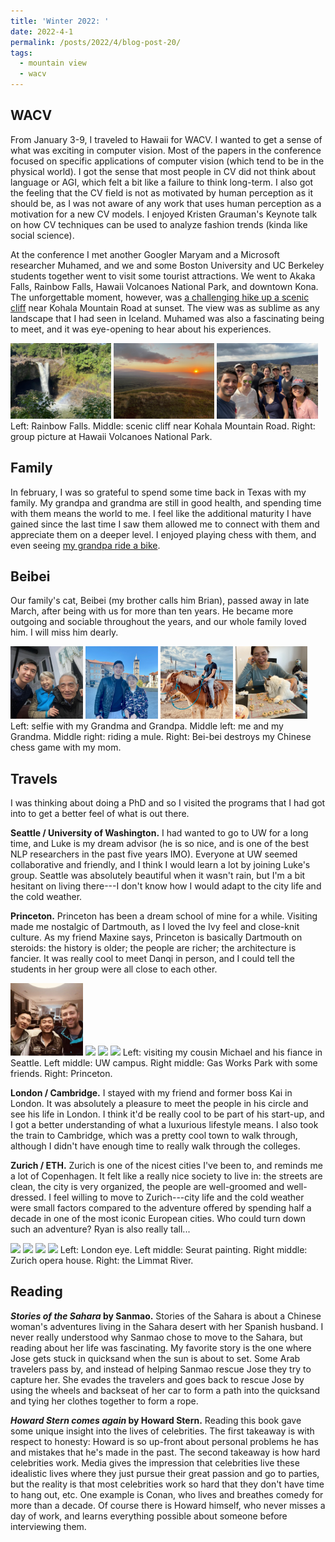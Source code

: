 ```yaml
---
title: 'Winter 2022: '
date: 2022-4-1
permalink: /posts/2022/4/blog-post-20/
tags:
  - mountain view
  - wacv
---
```


## WACV

From January 3-9, I traveled to Hawaii for WACV. 
I wanted to get a sense of what was exciting in computer vision. 
Most of the papers in the conference focused on specific applications of computer vision (which tend to be in the physical world). 
I got the sense that most people in CV did not think about language or AGI, which felt a bit like a failure to think long-term. 
I also got the feeling that the CV field is not as motivated by human perception as it should be, as I was not aware of any work that uses human perception as a motivation for a new CV models. 
I enjoyed Kristen Grauman's Keynote talk on how CV techniques can be used to analyze fashion trends (kinda like social science).

At the conference I met another Googler Maryam and a Microsoft researcher Muhamed, and we and some Boston University and UC Berkeley students together went to visit some tourist attractions.
We went to Akaka Falls, Rainbow Falls, Hawaii Volcanoes National Park, and downtown Kona.
The unforgettable moment, however, was [a challenging hike up a scenic cliff](https://www.youtube.com/watch?v=ynR_Nlv7V9c) near Kohala Mountain Road at sunset. 
The view was as sublime as any landscape that I had seen in Iceland.
Muhamed was also a fascinating being to meet, and it was eye-opening to hear about his experiences.

<img src='/images/IMG_5158.jpeg' width="32%">
<img src='/images/IMG_5201.jpeg' width="32%">
<img src='/images/IMG_5224.jpeg' width="32%">
Left: Rainbow Falls. Middle: scenic cliff near Kohala Mountain Road. Right: group picture at Hawaii Volcanoes National Park.

## Family

In february, I was so grateful to spend some time back in Texas with my family. 
My grandpa and grandma are still in good health, and spending time with them means the world to me. 
I feel like the additional maturity I have gained since the last time I saw them allowed me to connect with them and appreciate them on a deeper level.
I enjoyed playing chess with them, and even seeing [my grandpa ride a bike](https://www.youtube.com/watch?v=q9aTwqfbJlA).

## Beibei

Our family's cat, Beibei (my brother calls him Brian), passed away in late March, after being with us for more than ten years. He became more outgoing and sociable throughout the years, and our whole family loved him. I will miss him dearly.


<img src='/images/IMG_5234.jpeg' width="23%">
<img src='/images/IMG_5244.jpeg' width="23%">
<img src='/images/IMG_0169.jpeg' width="23%">
<img src='/images/IMG_5267.jpeg' width="23%">
Left: selfie with my Grandma and Grandpa. Middle left: me and my Grandma. Middle right: riding a mule. Right: Bei-bei destroys my Chinese chess game with my mom.

## Travels

I was thinking about doing a PhD and so I visited the programs that I had got into to get a better feel of what is out there.

**Seattle / University of Washington.** I had wanted to go to UW for a long time, and Luke is my dream advisor (he is so nice, and is one of the best NLP researchers in the past five years IMO). Everyone at UW seemed collaborative and friendly, and I think I would learn a lot by joining Luke's group. Seattle was absolutely beautiful when it wasn't rain, but I'm a bit hesitant on living there---I don't know how I would adapt to the city life and the cold weather.

**Princeton.** Princeton has been a dream school of mine for a while. Visiting made me nostalgic of Dartmouth, as I loved the Ivy feel and close-knit culture. As my friend Maxine says, Princeton is basically Dartmouth on steroids: the history is older; the people are richer; the architecture is fancier. It was really cool to meet Danqi in person, and I could tell the students in her group were all close to each other.

<img src='/images/IMG_5295.png' width="23%">
<img src='/images/IMG_5309.jpeg' width="23%">
<img src='/images/IMG_5301.jpeg' width="23%">
<img src='/images/IMG_5317.jpeg' width="23%">
Left: visiting my cousin Michael and his fiance in Seattle. Left middle: UW campus. Right middle: Gas Works Park with some friends. Right: Princeton.

**London / Cambridge.** I stayed with my friend and former boss Kai in London. It was absolutely a pleasure to meet the people in his circle and see his life in London. I think it'd be really cool to be part of his start-up, and I got a better understanding of what a luxurious lifestyle means. I also took the train to Cambridge, which was a pretty cool town to walk through, although I didn't have enough time to really walk through the colleges. 

**Zurich / ETH.** Zurich is one of the nicest cities I've been to, and reminds me a lot of Copenhagen. It felt like a really nice society to live in: the streets are clean, the city is very organized, the people are well-groomed and well-dressed. I feel willing to move to Zurich---city life and the cold weather were small factors compared to the adventure offered by spending half a decade in one of the most iconic European cities. Who could turn down such an adventure? Ryan is also really tall...

<img src='/images/IMG_5320.png' width="23%">
<img src='/images/IMG_5327.png' width="23%">
<img src='/images/IMG_5342.png' width="23%">
<img src='/images/IMG_5345.png' width="23%">
Left: London eye. Left middle: Seurat painting. Right middle: Zurich opera house. Right: the Limmat River.

## Reading

***Stories of the Sahara* by Sanmao.** 
Stories of the Sahara is about a Chinese woman's adventures living in the Sahara desert with her Spanish husband. 
I never really understood why Sanmao chose to move to the Sahara, but reading about her life was fascinating. 
My favorite story is the one where Jose gets stuck in quicksand when the sun is about to set. 
Some Arab travelers pass by, and instead of helping Sanmao rescue Jose they try to capture her. She evades the travelers and goes back to rescue Jose by using the wheels and backseat of her car to form a path into the quicksand and tying her clothes together to form a rope.

***Howard Stern comes again* by Howard Stern.** 
Reading this book gave some unique insight into the lives of celebrities. 
The first takeaway is with respect to honesty: Howard is so up-front about personal problems he has and mistakes that he's made in the past.
The second takeaway is how hard celebrities work. Media gives the impression that celebrities live these idealistic lives where they just pursue their great passion and go to parties, but the reality is that most celebrities work so hard that they don't have time to hang out, etc. One example is Conan, who lives and breathes comedy for more than a decade. Of course there is Howard himself, who never misses a day of work, and learns everything possible about someone before interviewing them.
